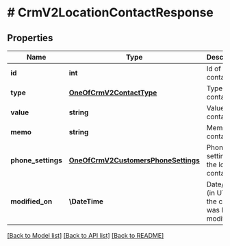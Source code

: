 # # CrmV2LocationContactResponse

## Properties

Name | Type | Description | Notes
------------ | ------------- | ------------- | -------------
**id** | **int** | Id of contact |
**type** | [**OneOfCrmV2ContactType**](OneOfCrmV2ContactType.md) | Type of contact |
**value** | **string** | Value of contact |
**memo** | **string** | Memo of contact | [optional]
**phone_settings** | [**OneOfCrmV2CustomersPhoneSettings**](OneOfCrmV2CustomersPhoneSettings.md) | Phone settings of the location contact |
**modified_on** | **\DateTime** | Date/time (in UTC) the contact was last modified |

[[Back to Model list]](../../README.md#models) [[Back to API list]](../../README.md#endpoints) [[Back to README]](../../README.md)
